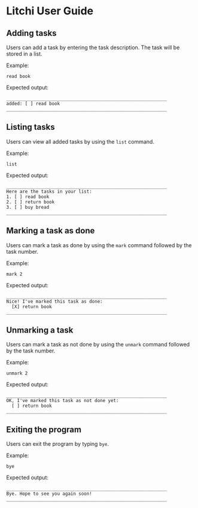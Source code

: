 # Litchi User Guide

## Adding tasks
Users can add a task by entering the task description. The task will be stored in a list.

Example:
```
read book
```
Expected output:
```
____________________________________________________________
added: [ ] read book
____________________________________________________________
```

## Listing tasks
Users can view all added tasks by using the `list` command.

Example:
```
list
```
Expected output:
```
____________________________________________________________
Here are the tasks in your list:
1. [ ] read book
2. [ ] return book
3. [ ] buy bread
____________________________________________________________
```

## Marking a task as done
Users can mark a task as done by using the `mark` command followed by the task number.

Example:
```
mark 2
```
Expected output:
```
____________________________________________________________
Nice! I've marked this task as done:
  [X] return book
____________________________________________________________
```

## Unmarking a task
Users can mark a task as not done by using the `unmark` command followed by the task number.

Example:
```
unmark 2
```
Expected output:
```
____________________________________________________________
OK, I've marked this task as not done yet:
  [ ] return book
____________________________________________________________
```

## Exiting the program
Users can exit the program by typing `bye`.

Example:
```
bye
```
Expected output:
```
____________________________________________________________
Bye. Hope to see you again soon!
____________________________________________________________
```

